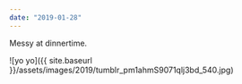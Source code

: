 ```yaml
---
date: "2019-01-28"
---
```


Messy at dinnertime.

![yo yo]({{ site.baseurl }}/assets/images/2019/tumblr_pm1ahmS9071qlj3bd_540.jpg)
